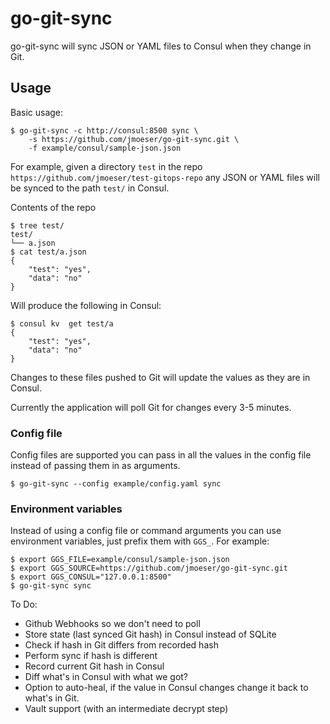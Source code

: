 go-git-sync
===========

go-git-sync will sync JSON or YAML files to Consul when they change in Git.

## Usage

Basic usage:

```
$ go-git-sync -c http://consul:8500 sync \
    -s https://github.com/jmoeser/go-git-sync.git \
    -f example/consul/sample-json.json
```

For example, given a directory `test` in the repo `https://github.com/jmoeser/test-gitops-repo` any JSON or YAML files will be synced to the path `test/` in Consul.

Contents of the repo

```
$ tree test/
test/
└── a.json
$ cat test/a.json
{
    "test": "yes",
    "data": "no"
}
```

Will produce the following in Consul:

```
$ consul kv  get test/a
{
    "test": "yes",
    "data": "no"
}
```

Changes to these files pushed to Git will update the values as they are in Consul.

Currently the application will poll Git for changes every 3-5 minutes.

### Config file

Config files are supported you can pass in all the values in the config file instead of passing them in as arguments.

```
$ go-git-sync --config example/config.yaml sync
```

### Environment variables

Instead of using a config file or command arguments you can use environment variables, just prefix them with `GGS_`. For example:

```
$ export GGS_FILE=example/consul/sample-json.json
$ export GGS_SOURCE=https://github.com/jmoeser/go-git-sync.git
$ export GGS_CONSUL="127.0.0.1:8500"
$ go-git-sync sync
```

To Do:

- Github Webhooks so we don't need to poll
- Store state (last synced Git hash) in Consul instead of SQLite
- Check if hash in Git differs from recorded hash
- Perform sync if hash is different
- Record current Git hash in Consul
- Diff what's in Consul with what we got?
- Option to auto-heal, if the value in Consul changes change it back to what's in Git.
- Vault support (with an intermediate decrypt step)
